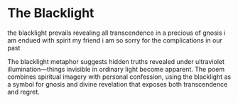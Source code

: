 # The Blacklight

the blacklight prevails
revealing all transcendence
in a precious of gnosis
i am endued with spirit
my friend
i am so sorry for the complications
in our past

<span class="sidenote">The blacklight metaphor suggests hidden truths revealed under ultraviolet illumination—things invisible in ordinary light become apparent. The poem combines spiritual imagery with personal confession, using the blacklight as a symbol for gnosis and divine revelation that exposes both transcendence and regret.</span>
